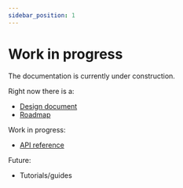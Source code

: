 ```yaml
---
sidebar_position: 1
---
```


# Work in progress

The documentation is currently under construction.

Right now there is a:
* [Design document](design-doc.md)
* [Roadmap](roadmap.md)

Work in progress:
* [API reference](api/index.md)

Future:
* Tutorials/guides
